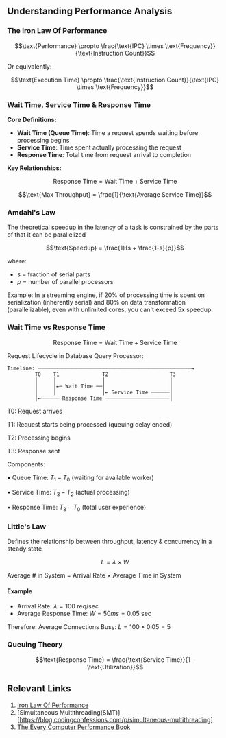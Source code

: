 ## Understanding Performance Analysis

### The Iron Law Of Performance

$$\text{Performance} \propto \frac{\text{IPC} \times \text{Frequency}}{\text{Instruction Count}}$$

Or equivalently:

$$\text{Execution Time} \propto \frac{\text{Instruction Count}}{\text{IPC} \times \text{Frequency}}$$


### Wait Time, Service Time & Response Time

**Core Definitions:**

- **Wait Time (Queue Time)**: Time a request spends waiting before processing begins
- **Service Time**: Time spent actually processing the request
- **Response Time**: Total time from request arrival to completion

**Key Relationships:**

$$\text{Response Time} = \text{Wait Time} + \text{Service Time}$$

$$\text{Max Throughput} = \frac{1}{\text{Average Service Time}}$$

### Amdahl's Law

The theoretical speedup in the latency of a task is constrained by the parts of that it can be parallelized

$$\text{Speedup} = \frac{1}{s + \frac{1-s}{p}}$$

where:
- $s$ = fraction of serial parts
- $p$ = number of parallel processors

Example: In a streaming engine, if 20% of processing time is spent on serialization (inherently serial) and 80% on data transformation (parallelizable), even with unlimited cores, you can't exceed 5x speedup.

### Wait Time vs Response Time

$$\text{Response Time} = \text{Wait Time} + \text{Service Time}$$

Request Lifecycle in Database Query Processor:

```text
Timeline: ──────────────────────────────────────────────────→
         T0    T1              T2                    T3
         │     │               │                     │
         │     │←─ Wait Time ──│                     │
         │     │               │← Service Time ──────│
         │←────── Response Time ─────────────────────│
```

T0: Request arrives

T1: Request starts being processed (queuing delay ended)

T2: Processing begins 

T3: Response sent

Components:

• Queue Time: $T_1 - T_0$ (waiting for available worker)

• Service Time: $T_3 - T_2$ (actual processing)

• Response Time: $T_3 - T_0$ (total user experience)

### Little's Law

Defines the relationship between throughput, latency & concurrency in a steady state

$$L = \lambda \times W$$

Average # in System = Arrival Rate × Average Time in System

#### Example

- Arrival Rate: $\lambda = 100$ req/sec
- Average Response Time: $W = 50ms = 0.05$ sec

Therefore: Average Connections Busy: $L = 100 \times 0.05 = 5$

### Queuing Theory

$$\text{Response Time} = \frac{\text{Service Time}}{1 - \text{Utilization}}$$

## Relevant Links

1. [Iron Law Of Performance](https://blog.codingconfessions.com/p/one-law-to-rule-all-code-optimizations)
2. [Simultaneous Multithreading(SMT)][https://blog.codingconfessions.com/p/simultaneous-multithreading]
3. [The Every Computer Performance Book](https://archive.org/details/isbn_9781482657753)